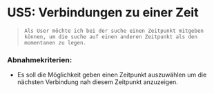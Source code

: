# US5: Verbindungen zu einer Zeit

> `Als User möchte ich bei der suche einen Zeitpunkt mitgeben können, um die suche auf einen anderen Zeitpunkt als den momentanen zu legen.`

### Abnahmekriterien:

* Es soll die Möglichkeit geben einen Zeitpunkt auszuwählen um die nächsten Verbindung nah diesem Zeitpunkt anzuzeigen.
